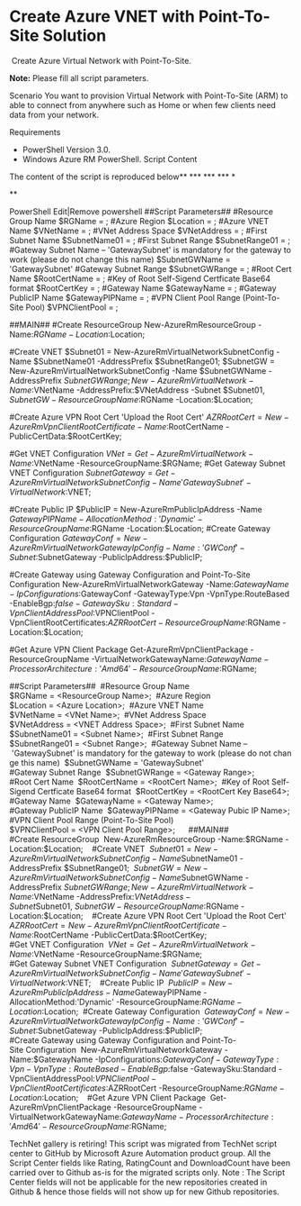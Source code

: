 ﻿Create Azure VNET with Point-To-Site Solution
=============================================

            

 Create Azure Virtual Network with Point-To-Site.



**Note:** Please fill all script parameters.

Scenario
You want to provision Virtual Network with Point-To-Site (ARM) to able to connect from anywhere such as Home or when few clients need data from your network.

Requirements

  *  PowerShell Version 3.0. 
  *  Windows Azure RM PowerShell. 
Script Content

The content of the script is reproduced below** *** *** *** *


** 



PowerShell
Edit|Remove
powershell
##Script Parameters##
#Resource Group Name
$RGName = <ResourceGroup Name>;
#Azure Region
$Location = <Azure Location>;
#Azure VNET Name
$VNetName = <VNet Name>;
#VNet Address Space
$VNetAddress = <VNET Address Space>;
#First Subnet Name
$SubnetName01 = <Subnet Name>;
#First Subnet Range
$SubnetRange01 = <Subnet Range>;
#Gateway Subnet Name – 'GatewaySubnet' is mandatory for the gateway to work (please do not change this name)
$SubnetGWName = 'GatewaySubnet'
#Gateway Subnet Range
$SubnetGWRange = <Gateway Range>;
#Root Cert Name
$RootCertName = <RootCert Name>;
#Key of Root Self-Sigend Certficate Base64 format
$RootCertKey = <RootCert Key Base64>;
#Gateway Name
$GatewayName = <Gateway Name>;
#Gateway PublicIP Name
$GatewayPIPName = <Gateway Pubic IP Name>;
#VPN Client Pool Range (Point-To-Site Pool)
$VPNClientPool = <VPN Client Pool Range>;


##MAIN##
#Create ResourceGroup
New-AzureRmResourceGroup -Name:$RGName -Location:$Location;

#Create VNET
$Subnet01 = New-AzureRmVirtualNetworkSubnetConfig -Name $SubnetName01 -AddressPrefix $SubnetRange01;
$SubnetGW = New-AzureRmVirtualNetworkSubnetConfig -Name $SubnetGWName -AddressPrefix $SubnetGWRange;
New-AzureRmVirtualNetwork -Name:$VNetName -AddressPrefix:$VNetAddress -Subnet $Subnet01, $SubnetGW -ResourceGroupName:$RGName -Location:$Location;

#Create Azure VPN Root Cert 'Upload the Root Cert'
$AZRRootCert = New-AzureRmVpnClientRootCertificate -Name:$RootCertName -PublicCertData:$RootCertKey;

#Get VNET Configuration
$VNet = Get-AzureRmVirtualNetwork -Name:$VNetName -ResourceGroupName:$RGName;
#Get Gateway Subnet VNET Configuration
$SubnetGateway = Get-AzureRmVirtualNetworkSubnetConfig -Name 'GatewaySubnet' -VirtualNetwork:$VNET;

#Create Public IP
$PublicIP = New-AzureRmPublicIpAddress -Name $GatewayPIPName -AllocationMethod:'Dynamic' -ResourceGroupName:$RGName -Location:$Location;
#Create Gateway Configuration
$GatewayConf = New-AzureRmVirtualNetworkGatewayIpConfig -Name:'GWConf' -Subnet:$SubnetGateway -PublicIpAddress:$PublicIP;

#Create Gateway using Gateway Configuration and Point-To-Site Configuration
New-AzureRmVirtualNetworkGateway -Name:$GatewayName -IpConfigurations:$GatewayConf -GatewayType:Vpn -VpnType:RouteBased -EnableBgp:$false -GatewaySku:Standard -VpnClientAddressPool:$VPNClientPool -VpnClientRootCertificates:$AZRRootCert -ResourceGroupName:$RGName -Location:$Location;

#Get Azure VPN Client Package
Get-AzureRmVpnClientPackage -ResourceGroupName -VirtualNetworkGatewayName:$GatewayName -ProcessorArchitecture:'Amd64' -ResourceGroupName:$RGName;

##Script Parameters## 
#Resource Group Name 
$RGName = <ResourceGroup Name>; 
#Azure Region 
$Location = <Azure Location>; 
#Azure VNET Name 
$VNetName = <VNet Name>; 
#VNet Address Space 
$VNetAddress = <VNET Address Space>; 
#First Subnet Name 
$SubnetName01 = <Subnet Name>; 
#First Subnet Range 
$SubnetRange01 = <Subnet Range>; 
#Gateway Subnet Name – 'GatewaySubnet' is mandatory for the gateway to work (please do not change this name) 
$SubnetGWName = 'GatewaySubnet' 
#Gateway Subnet Range 
$SubnetGWRange = <Gateway Range>; 
#Root Cert Name 
$RootCertName = <RootCert Name>; 
#Key of Root Self-Sigend Certficate Base64 format 
$RootCertKey = <RootCert Key Base64>; 
#Gateway Name 
$GatewayName = <Gateway Name>; 
#Gateway PublicIP Name 
$GatewayPIPName = <Gateway Pubic IP Name>; 
#VPN Client Pool Range (Point-To-Site Pool) 
$VPNClientPool = <VPN Client Pool Range>; 
 
 
##MAIN## 
#Create ResourceGroup 
New-AzureRmResourceGroup -Name:$RGName -Location:$Location; 
 
#Create VNET 
$Subnet01 = New-AzureRmVirtualNetworkSubnetConfig -Name $SubnetName01 -AddressPrefix $SubnetRange01; 
$SubnetGW = New-AzureRmVirtualNetworkSubnetConfig -Name $SubnetGWName -AddressPrefix $SubnetGWRange; 
New-AzureRmVirtualNetwork -Name:$VNetName -AddressPrefix:$VNetAddress -Subnet $Subnet01, $SubnetGW -ResourceGroupName:$RGName -Location:$Location; 
 
#Create Azure VPN Root Cert 'Upload the Root Cert' 
$AZRRootCert = New-AzureRmVpnClientRootCertificate -Name:$RootCertName -PublicCertData:$RootCertKey; 
 
#Get VNET Configuration 
$VNet = Get-AzureRmVirtualNetwork -Name:$VNetName -ResourceGroupName:$RGName; 
#Get Gateway Subnet VNET Configuration 
$SubnetGateway = Get-AzureRmVirtualNetworkSubnetConfig -Name 'GatewaySubnet' -VirtualNetwork:$VNET; 
 
#Create Public IP 
$PublicIP = New-AzureRmPublicIpAddress -Name $GatewayPIPName -AllocationMethod:'Dynamic' -ResourceGroupName:$RGName -Location:$Location; 
#Create Gateway Configuration 
$GatewayConf = New-AzureRmVirtualNetworkGatewayIpConfig -Name:'GWConf' -Subnet:$SubnetGateway -PublicIpAddress:$PublicIP; 
 
#Create Gateway using Gateway Configuration and Point-To-Site Configuration 
New-AzureRmVirtualNetworkGateway -Name:$GatewayName -IpConfigurations:$GatewayConf -GatewayType:Vpn -VpnType:RouteBased -EnableBgp:$false -GatewaySku:Standard -VpnClientAddressPool:$VPNClientPool -VpnClientRootCertificates:$AZRRootCert -ResourceGroupName:$RGName -Location:$Location; 
 
#Get Azure VPN Client Package 
Get-AzureRmVpnClientPackage -ResourceGroupName -VirtualNetworkGatewayName:$GatewayName -ProcessorArchitecture:'Amd64' -ResourceGroupName:$RGName;




        
    
TechNet gallery is retiring! This script was migrated from TechNet script center to GitHub by Microsoft Azure Automation product group. All the Script Center fields like Rating, RatingCount and DownloadCount have been carried over to Github as-is for the migrated scripts only. Note : The Script Center fields will not be applicable for the new repositories created in Github & hence those fields will not show up for new Github repositories.
